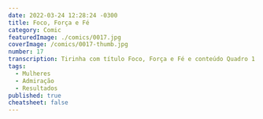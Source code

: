 ```yaml
---
date: 2022-03-24 12:28:24 -0300
title: Foco, Força e Fé
category: Comic
featuredImage: ./comics/0017.jpg
coverImage: /comics/0017-thumb.jpg
number: 17
transcription: Tirinha com título Foco, Força e Fé e conteúdo Quadro 1. Sophie e Msone conversando no escritório Msone fala "Gostaria de aproveitar esse dia da mulher para dizer como admiro seu trabalho e conhecimento técnico". Quadro 2. Sophie fala "Obrigado, você tem um futuro mais brilhante que o meu, só se dedicar aos estudos e projetos". Quadro 3. Msone fala "Calma! Admiração é uma coisa, estar disposta a alcançar os mesmos resultados é outra".
tags:
  - Mulheres
  - Admiração
  - Resultados
published: true
cheatsheet: false
---
```

